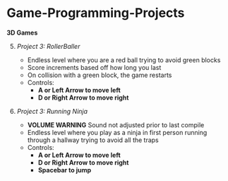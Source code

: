 # Game-Programming-Projects

**3D Games**

5. *Project 3:*
*RollerBaller*
	- Endless level where you are a red ball trying to avoid green blocks
	- Score increments based off how long you last
	- On collision with a green block, the game restarts
	- Controls:
	  - **A or Left Arrow to move left**
      - **D or Right Arrow to move right**
	  
6. *Project 3:*
*Running Ninja*
	- **VOLUME WARNING** Sound not adjusted prior to last compile
	- Endless level where you play as a ninja in first person running through a hallway trying to avoid all the traps
	- Controls:
	  - **A or Left Arrow to move left**
      - **D or Right Arrow to move right**
	  - **Spacebar to jump**